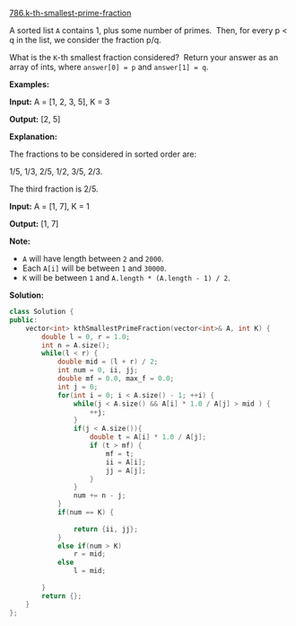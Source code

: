 [786.k-th-smallest-prime-fraction](https://leetcode.com/problems/k-th-smallest-prime-fraction/)  

A sorted list `A` contains 1, plus some number of primes.  Then, for every p < q in the list, we consider the fraction p/q.

What is the `K`\-th smallest fraction considered?  Return your answer as an array of ints, where `answer[0] = p` and `answer[1] = q`.

  
**Examples:**
  
**Input:** A = \[1, 2, 3, 5\], K = 3
  
**Output:** \[2, 5\]
  
**Explanation:**
  
The fractions to be considered in sorted order are:
  
1/5, 1/3, 2/5, 1/2, 3/5, 2/3.
  
The third fraction is 2/5.
  

  
**Input:** A = \[1, 7\], K = 1
  
**Output:** \[1, 7\]
  

**Note:**

*   `A` will have length between `2` and `2000`.
*   Each `A[i]` will be between `1` and `30000`.
*   `K` will be between `1` and `A.length * (A.length - 1) / 2`.  



**Solution:**  

```cpp
class Solution {
public:
    vector<int> kthSmallestPrimeFraction(vector<int>& A, int K) {
        double l = 0, r = 1.0;
        int n = A.size();
        while(l < r) {
            double mid = (l + r) / 2;
            int num = 0, ii, jj;
            double mf = 0.0, max_f = 0.0;
            int j = 0;
            for(int i = 0; i < A.size() - 1; ++i) {
                while(j < A.size() && A[i] * 1.0 / A[j] > mid ) {
                    ++j;
                }
                if(j < A.size()){
                    double t = A[i] * 1.0 / A[j]; 
                    if (t > mf) {
                        mf = t;
                        ii = A[i];
                        jj = A[j];
                    }
                }
                num += n - j;
            }
            if(num == K) {
                
                return {ii, jj};
            }
            else if(num > K)
                r = mid;
            else
                l = mid;
                
        }
        return {};
    }
};
```
      